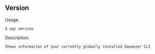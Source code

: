 
## Version 

 
 Usage: 

    $ sqz version 

 Description:

    Shows information of your currently globally installed Squeezer CLI


